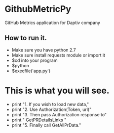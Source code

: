 # GithubMetricPy
GitHub Metrics application for Daptiv company

## How to run it.

* Make sure you have python 2.7
* Make sure install requests module or import it
* $cd into your program
* $python
* $execfile('app.py')

# This is what you will see.
* print "1. If you wish to load new data,"
* print "2. Use Authorization(Token, url)"
* print "3. Then pass Authorization response to"
* print "   GetPRDetailsLinks "
* print "5. Finally call GetAllPrData."
